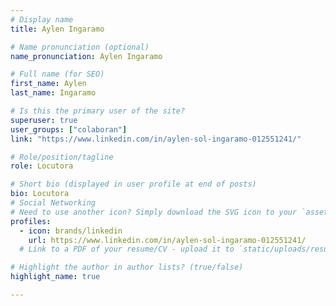 ```yaml
---
# Display name
title: Aylen Ingaramo

# Name pronunciation (optional)
name_pronunciation: Aylen Ingaramo

# Full name (for SEO)
first_name: Aylen
last_name: Ingaramo

# Is this the primary user of the site?
superuser: true
user_groups: ["colaboran"]
link: "https://www.linkedin.com/in/aylen-sol-ingaramo-012551241/"

# Role/position/tagline
role: Locutora

# Short bio (displayed in user profile at end of posts)
bio: Locutora
# Social Networking
# Need to use another icon? Simply download the SVG icon to your `assets/media/icons/` folder.
profiles:
  - icon: brands/linkedin
    url: https://www.linkedin.com/in/aylen-sol-ingaramo-012551241/
  # Link to a PDF of your resume/CV - upload it to `static/uploads/resume.pdf`

# Highlight the author in author lists? (true/false)
highlight_name: true

---
```



